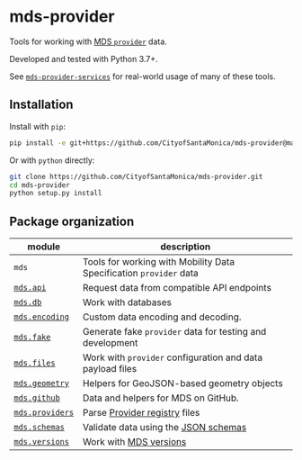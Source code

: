 # mds-provider

Tools for working with [MDS `provider`][provider] data.

Developed and tested with Python 3.7+.

See [`mds-provider-services`](https://github.com/CityofSantaMonica/mds-provider-services) for real-world usage of many of these tools.

## Installation

Install with `pip`:

```bash
pip install -e git+https://github.com/CityofSantaMonica/mds-provider@master#egg=mds-provider
```

Or with `python` directly:

```bash
git clone https://github.com/CityofSantaMonica/mds-provider.git
cd mds-provider
python setup.py install
```

## Package organization

| module | description |
| --------- | ----------- |
| `mds`| Tools for working with Mobility Data Specification `provider` data |
| [`mds.api`](mds/api/) | Request data from compatible API endpoints |
| [`mds.db`](mds/db/) | Work with databases |
| [`mds.encoding`](mds/encoding.py) | Custom data encoding and decoding. |
| [`mds.fake`](mds/fake/) | Generate fake `provider` data for testing and development |
| [`mds.files`](mds/files.py) | Work with `provider` configuration and data payload files |
| [`mds.geometry`](mds/geometry.py) | Helpers for GeoJSON-based geometry objects |
| [`mds.github`](mds/github.py) | Data and helpers for MDS on GitHub. |
| [`mds.providers`](mds/providers.py) | Parse [Provider registry][registry] files |
| [`mds.schemas`](mds/schemas.py) | Validate data using the [JSON schemas][schemas] |
| [`mds.versions`](mds/versions.py) | Work with [MDS versions][versions] |

[provider]: https://github.com/CityOfLosAngeles/mobility-data-specification/tree/master/provider
[registry]: https://github.com/CityofLosAngeles/mobility-data-specification/blob/master/providers.csv
[schemas]: https://github.com/CityOfLosAngeles/mobility-data-specification/tree/master/generate_schema
[versions]: https://github.com/CityofLosAngeles/mobility-data-specification/releases